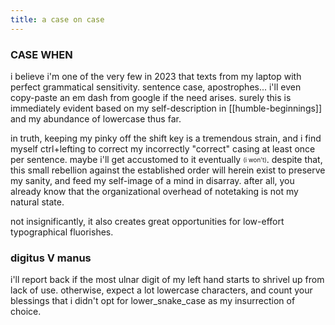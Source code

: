 ```yaml
---
title: a case on case
---
```


### CASE WHEN

i believe i'm one of the very few in 2023 that texts from my laptop with perfect grammatical sensitivity. sentence case, apostrophes... i'll even copy-paste an em dash from google if the need arises. surely this is immediately evident based on my self-description in [[humble-beginnings]] and my abundance of lowercase thus far.

in truth, keeping my pinky off the shift key is a tremendous strain, and i find myself ctrl+lefting to correct my incorrectly "correct" casing at least once per sentence. maybe i'll get accustomed to it eventually <sub><sup>(i won't)</sup></sub>. despite that, this small rebellion against the established order will herein exist to preserve my sanity, and feed my self-image of a mind in disarray. after all, you already know that the organizational overhead of notetaking is not my natural state.

not insignificantly, it also creates great opportunities for low-effort typographical fluorishes.

### digitus V manus

i'll report back if the most ulnar digit of my left hand starts to shrivel up from lack of use. otherwise, expect a lot lowercase characters, and count your blessings that i didn't opt for lower_snake_case as my insurrection of choice.